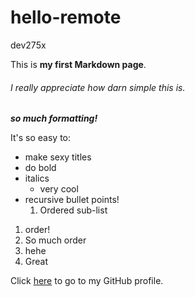 # hello-remote
dev275x

This is **my first Markdown page**.

###### I really appreciate how *darn simple* this is.

**_so much formatting!_**

It's so easy to:
* make sexy titles
* do bold
* italics
  * very cool
* recursive bullet points!
  1. Ordered sub-list
  
1. order!
  1. So much order
  2. hehe
2. Great

Click [here](https://github.com/remyoudemans) to go to my GitHub profile.
